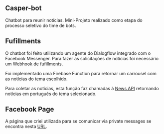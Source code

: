 ## Casper-bot
Chatbot para reunir notícias. Mini-Projeto realizado como etapa do processo seletivo do time de bots.

## Fufillments
O chatbot foi feito utilizando um agente do Dialogflow integrado com o Facebook Messenger. Para fazer as solicitações de notícias foi necessário um Webhook de fufillments.

Foi implementado uma Firebase Function para retornar um carrousel com as notícias do tema escolhido.

Para coletar as notícias, esta função faz chamadas à [News API](https://newsapi.org/) retornando notícias em português do tema selecionado.

## Facebook Page
A página que criei utilizada para se comunicar via private messages se encontra nesta [URL](https://www.facebook.com/Casper-Bot-100225788460328).
